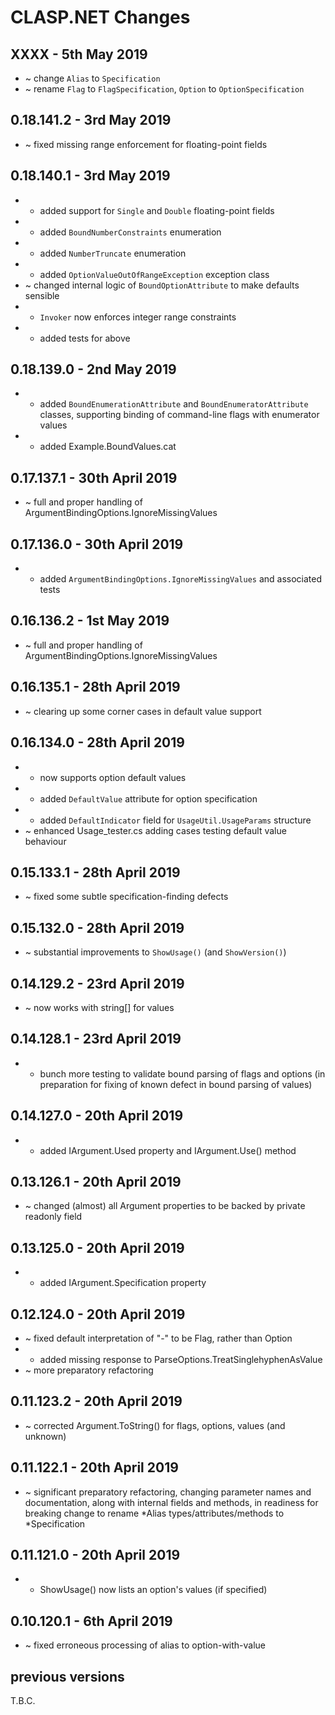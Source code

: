 #  **CLASP.NET** Changes

## XXXX - 5th May 2019

* ~ change ``Alias`` to ``Specification``
* ~ rename ``Flag`` to ``FlagSpecification``, ``Option`` to ``OptionSpecification``

## 0.18.141.2 - 3rd May 2019

* ~ fixed missing range enforcement for floating-point fields

## 0.18.140.1 - 3rd May 2019

* + added support for ``Single`` and ``Double`` floating-point fields
* + added ``BoundNumberConstraints`` enumeration
* + added ``NumberTruncate`` enumeration
* + added ``OptionValueOutOfRangeException`` exception class
* ~ changed internal logic of ``BoundOptionAttribute`` to make defaults sensible
* + ``Invoker`` now enforces integer range constraints
* + added tests for above

## 0.18.139.0 - 2nd May 2019

* + added ``BoundEnumerationAttribute`` and ``BoundEnumeratorAttribute`` classes, supporting binding of command-line flags with enumerator values
* + added Example.BoundValues.cat

## 0.17.137.1 - 30th April 2019

* ~ full and proper handling of ArgumentBindingOptions.IgnoreMissingValues

## 0.17.136.0 - 30th April 2019

* + added ``ArgumentBindingOptions.IgnoreMissingValues`` and associated tests

## 0.16.136.2 - 1st May 2019

* ~ full and proper handling of ArgumentBindingOptions.IgnoreMissingValues

## 0.16.135.1 - 28th April 2019

* ~ clearing up some corner cases in default value support

## 0.16.134.0 - 28th April 2019

* + now supports option default values
* + added ``DefaultValue`` attribute for option specification
* + added ``DefaultIndicator`` field for ``UsageUtil.UsageParams`` structure
* ~ enhanced Usage_tester.cs adding cases testing default value behaviour

## 0.15.133.1 - 28th April 2019

* ~ fixed some subtle specification-finding defects

## 0.15.132.0 - 28th April 2019

* ~ substantial improvements to ``ShowUsage()`` (and ``ShowVersion()``)

## 0.14.129.2 - 23rd April 2019

* ~ now works with string[] for values

## 0.14.128.1 - 23rd April 2019

* + bunch more testing to validate bound parsing of flags and options (in preparation for fixing of known defect in bound parsing of values)

## 0.14.127.0 - 20th April 2019

* + added IArgument.Used property and IArgument.Use() method

## 0.13.126.1 - 20th April 2019

* ~ changed (almost) all Argument properties to be backed by private readonly field

## 0.13.125.0 - 20th April 2019

* + added IArgument.Specification property

## 0.12.124.0 - 20th April 2019

* ~ fixed default interpretation of "-" to be Flag, rather than Option
* + added missing response to ParseOptions.TreatSinglehyphenAsValue
* ~ more preparatory refactoring

## 0.11.123.2 - 20th April 2019

* ~ corrected Argument.ToString() for flags, options, values (and unknown)

## 0.11.122.1 - 20th April 2019

* ~ significant preparatory refactoring, changing parameter names and documentation, along with internal fields and methods, in readiness for breaking change to rename *Alias types/attributes/methods to *Specification

## 0.11.121.0 - 20th April 2019

* + ShowUsage() now lists an option's values (if specified)

## 0.10.120.1 - 6th April 2019

* ~ fixed erroneous processing of alias to option-with-value



## previous versions

T.B.C.


